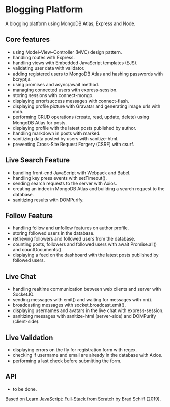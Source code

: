 # Blogging Platform

A blogging platform using MongoDB Atlas, Express and Node.

## Core features

- using Model–View–Controller (MVC) design pattern.
- handling routes with Express.
- handling views with Embedded JavaScript templates (EJS).
- validating user data with validator.
- adding registered users to MongoDB Atlas and hashing passwords with bcryptjs.
- using promises and async/await method.
- managing connected users with express-session.
- storing sessions with connect-mongo.
- displaying error/success messages with connect-flash.
- displaying profile picture with Gravatar and generating image urls with md5.
- performing CRUD operations (create, read, update, delete) using MongoDB Atlas for posts.
- displaying profile with the latest posts published by author.
- handling markdown in posts with marked.
- sanitizing data posted by users with sanitize-html.
- preventing Cross-Site Request Forgery (CSRF) with csurf.

## Live Search Feature

- bundling front-end JavaScript with Webpack and Babel.
- handling key press events with setTimeout().
- sending search requests to the server with Axios.
- creating an index in MongoDB Atlas and building a search request to the database.
- sanitizing results with DOMPurify.

## Follow Feature

- handling follow and unfollow features on author profile.
- storing followed users in the database.
- retrieving followers and followed users from the database.
- counting posts, followers and followed users with await Promise.all() and countDocuments().
- displaying a feed on the dashboard with the latest posts published by followed users.

## Live Chat

- handling realtime communication between web clients and server with Socket.IO.
- sending messages with emit() and waiting for messages with on().
- broadcasting messages with socket.broadcast.emit().
- displaying usernames and avatars in the live chat with express-session.
- sanitizing messages with sanitize-html (server-side) and DOMPurify (client-side).

## Live Validation

- displaying errors on the fly for registration form with regex.
- checking if username and email are already in the database with Axios.
- performing a last check before submitting the form.

## API

- to be done.

Based on [Learn JavaScript: Full-Stack from Scratch](https://www.udemy.com/course/learn-javascript-full-stack-from-scratch/) by Brad Schiff (2019).
